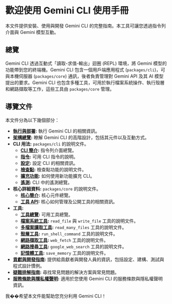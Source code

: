 # 歡迎使用 Gemini CLI 使用手冊

本文件提供安裝、使用與開發 Gemini CLI 的完整指南。本工具可讓您透過指令列介面與 Gemini 模型互動。

## 總覽

Gemini CLI 透過互動式「讀取-求值-輸出」迴圈 (REPL) 環境，將 Gemini 模型的功能帶到您的終端機。Gemini CLI 包含一個用戶端應用程式 (`packages/cli`)，可與本機伺服器 (`packages/core`) 通訊，後者負責管理對 Gemini API 及其 AI 模型提出的要求。Gemini CLI 也包含多種工具，可用於執行檔案系統操作、執行殼層和網路擷取等工作，這些工具由 `packages/core` 管理。

## 導覽文件

本文件分為以下幾個部分：

- **[執行與部署](./deployment.md):** 執行 Gemini CLI 的相關資訊。
- **[架構總覽](./architecture.md):** 瞭解 Gemini CLI 的高階設計，包括其元件以及互動方式。
- **CLI 用法:** `packages/cli` 的說明文件。
  - **[CLI 簡介](./cli/index.md):** 指令列介面總覽。
  - **[指令](./cli/commands.md):** 可用 CLI 指令的說明。
  - **[設定](./cli/configuration.md):** 設定 CLI 的相關資訊。
  - **[檢查點](./checkpointing.md):** 檢查點功能的說明文件。
  - **[擴充功能](./extension.md):** 如何使用新功能擴充 CLI。
  - **[遙測](./telemetry.md):** CLI 中的遙測總覽。
- **核心詳細資料:** `packages/core` 的說明文件。
  - **[核心簡介](./core/index.md):** 核心元件總覽。
  - **[工具 API](./core/tools-api.md):** 核心如何管理及公開工具的相關資訊。
- **工具:**
  - **[工具總覽](./tools/index.md):** 可用工具總覽。
  - **[檔案系統工具](./tools/file-system.md):** `read_file` 與 `write_file` 工具的說明文件。
  - **[多檔案讀取工具](./tools/multi-file.md):** `read_many_files` 工具的說明文件。
  - **[殼層工具](./tools/shell.md):** `run_shell_command` 工具的說明文件。
  - **[網路擷取工具](./tools/web-fetch.md):** `web_fetch` 工具的說明文件。
  - **[網路搜尋工具](./tools/web-search.md):** `google_web_search` 工具的說明文件。
  - **[記憶體工具](./tools/memory.md):** `save_memory` 工具的說明文件。
- **[貢獻與開發指南](../CONTRIBUTING.md):** 提供給貢獻者與開發人員的資訊，包括設定、建構、測試與程式設計慣例。
- **[疑難排解指南](./troubleshooting.md):** 尋找常見問題的解決方案與常見問題。
- **[服務條款與隱私權聲明](./tos-privacy.md):** 適用於您使用 Gemini CLI 的服務條款與隱私權聲明資訊。

我��希望本文件能幫助您充分利用 Gemini CLI！